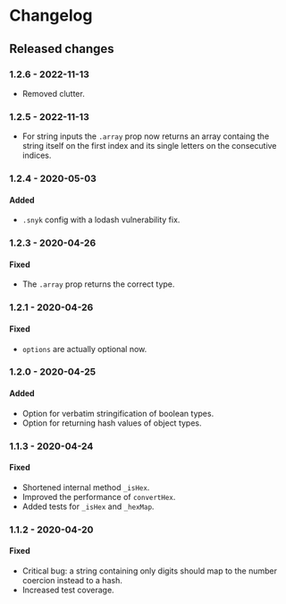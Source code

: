 # Changelog

## Released changes

### 1.2.6 - 2022-11-13

- Removed clutter.

### 1.2.5 - 2022-11-13

- For string inputs the `.array` prop now returns an array containg the string itself on the first index and its single letters on the consecutive indices.

### 1.2.4 - 2020-05-03

#### Added

- `.snyk` config with a lodash vulnerability fix.

### 1.2.3 - 2020-04-26

#### Fixed

- The `.array` prop returns the correct type.

### 1.2.1 - 2020-04-26

#### Fixed

- `options` are actually optional now.

### 1.2.0 - 2020-04-25

#### Added

- Option for verbatim stringification of boolean types.
- Option for returning hash values of object types.

### 1.1.3 - 2020-04-24

#### Fixed

- Shortened internal method `_isHex`.
- Improved the performance of `convertHex`.
- Added tests for `_isHex` and `_hexMap`.

### 1.1.2 - 2020-04-20

#### Fixed

- Critical bug: a string containing only digits should map to the number coercion instead to a hash.
- Increased test coverage.
